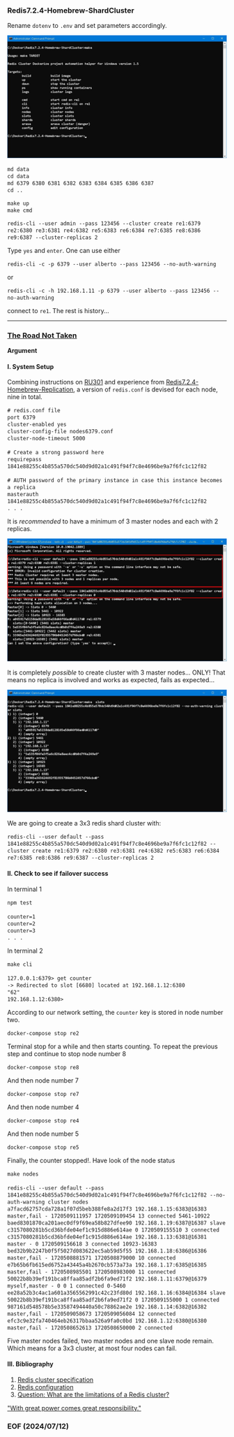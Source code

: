 ### Redis7.2.4-Homebrew-ShardCluster

Rename `dotenv` to `.env` and set parameters accordingly. 

![alt make](make.JPG)

```
md data 
cd data 
md 6379 6380 6381 6382 6383 6384 6385 6386 6387 
cd ..
```

```
make up 
make cmd 
```

```
redis-cli --user admin --pass 123456 --cluster create re1:6379 re2:6380 re3:6381 re4:6382 re5:6383 re6:6384 re7:6385 re8:6386 re9:6387 --cluster-replicas 2
```

Type `yes` and `enter`. One can use either 
```
redis-cli -c -p 6379 --user alberto --pass 123456 --no-auth-warning 
```

or 
```
redis-cli -c -h 192.168.1.11 -p 6379 --user alberto --pass 123456 --no-auth-warning
```

connect to `re1`. The rest is history...

---
### [The Road Not Taken](https://www.poetryfoundation.org/poems/44272/the-road-not-taken)


**Argument**


#### I. System Setup 
Combining instructions on [RU301](https://redis.io/university/courses/ru301/) and experience from [Redis7.2.4-Homebrew-Replication](https://github.com/Albert0i/Redis7.2.4-Homebrew-Replication), a version of `redis.conf` is devised for each node, nine in total. 
```
# redis.conf file
port 6379
cluster-enabled yes
cluster-config-file nodes6379.conf
cluster-node-timeout 5000

# Create a strong password here
requirepass 1841e88255c4b855a570dc540d9d02a1c491f94f7c8e4696be9a7f6fc1c12f82

# AUTH password of the primary instance in case this instance becomes a replica
masterauth 1841e88255c4b855a570dc540d9d02a1c491f94f7c8e4696be9a7f6fc1c12f82
. . . 
```  

It is *recommended* to have a minimum of 3 master nodes and each with 2 replicas. 

![alt 3 nodes](img/3-nodes.JPG)

It is completely *possible* to create cluster with 3 master nodes... ONLY! That means no replica is involved and works as expected, fails as expected... 

![alt 3 nodes slots](img/3-nodes-slots.JPG)

We are going to create a 3x3 redis shard cluster with: 
```
redis-cli --user default --pass 1841e88255c4b855a570dc540d9d02a1c491f94f7c8e4696be9a7f6fc1c12f82 --cluster create re1:6379 re2:6380 re3:6381 re4:6382 re5:6383 re6:6384 re7:6385 re8:6386 re9:6387 --cluster-replicas 2
```


#### II. Check to see if failover success
In terminal 1
```
npm test

counter=1
counter=2
counter=3
. . . 
```

In terminal 2
```
make cli

127.0.0.1:6379> get counter
-> Redirected to slot [6680] located at 192.168.1.12:6380
"62"
192.168.1.12:6380>
```

According to our network setting, the `counter` key is stored in node number two. 
```
docker-compose stop re2
```

Terminal stop for a while and then starts counting. To repeat the previous step and continue to stop node number 8 
```
docker-compose stop re8
```

And then node number 7
```
docker-compose stop re7
```

And then node number 4
```
docker-compose stop re4
```

And then node number 5
```
docker-compose stop re5
```

Finally, the counter stopped!. Have look of the node status 
```
make nodes

redis-cli --user default --pass 1841e88255c4b855a570dc540d9d02a1c491f94f7c8e4696be9a7f6fc1c12f82 --no-auth-warning cluster nodes
a7facd62757cda728a1f07d5beb388fe8a2d17f3 192.168.1.15:6383@16383 master,fail - 1720509111957 1720509109454 13 connected 5461-10922
baed8301870ca201aec0df9f69ea58b827dfee90 192.168.1.19:6387@16387 slave c3157080281b5cd36bfde04ef1c915d886e614ae 0 1720509155510 3 connected
c3157080281b5cd36bfde04ef1c915d886e614ae 192.168.1.13:6381@16381 master - 0 1720509156618 3 connected 10923-16383
bed32b9b2247b0f5f5027d083622ec5ab59d5f55 192.168.1.18:6386@16386 master,fail - 1720508881571 1720508879000 10 connected
e7b65b6fb615ed6752a43445a4b2670cb573a73a 192.168.1.17:6385@16385 master,fail - 1720508985501 1720508983000 11 connected
50022b8b39ef191bca8ffaa85adf2b6fa9ed71f2 192.168.1.11:6379@16379 myself,master - 0 0 1 connected 0-5460
ee28a52b3c4ac1a601a3565562991c42c23fd80d 192.168.1.16:6384@16384 slave 50022b8b39ef191bca8ffaa85adf2b6fa9ed71f2 0 1720509155000 1 connected
987161d548578b5e33587494440a50c78862ae2e 192.168.1.14:6382@16382 master,fail - 1720509058673 1720509056084 12 connected
efc3c9e32fa740464eb26317bbaa526a9fa0c0bd 192.168.1.12:6380@16380 master,fail - 1720508652613 1720508650000 2 connected
```

Five master nodes failed, two master nodes and one slave node remain. Which means for a 3x3 cluster, at most four nodes can fail. 


#### III. Bibliography
1. [Redis cluster specification](https://redis.io/docs/latest/operate/oss_and_stack/reference/cluster-spec/)
2. [Redis configuration](https://redis.io/docs/latest/operate/oss_and_stack/management/config/)
3. [Question: What are the limitations of a Redis cluster?](https://www.dragonflydb.io/faq/limitations-of-redis-cluster)

["With great power comes great responsibility."](https://en.wikipedia.org/wiki/With_great_power_comes_great_responsibility)

### EOF (2024/07/12)